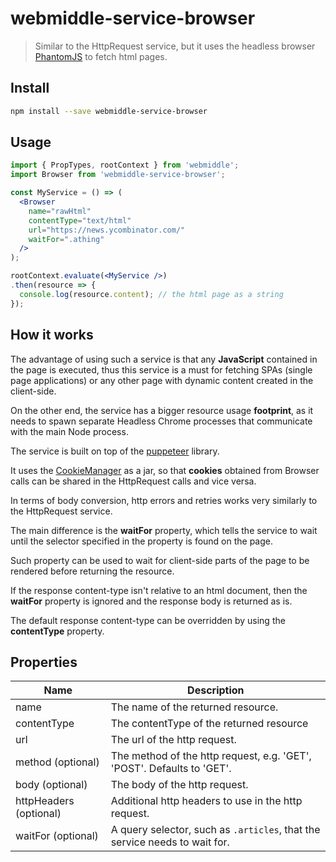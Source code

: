 # webmiddle-service-browser

> Similar to the HttpRequest service, but it uses the headless browser [PhantomJS](http://phantomjs.org/) to fetch html pages.

## Install

```bash
npm install --save webmiddle-service-browser
```

## Usage

```jsx
import { PropTypes, rootContext } from 'webmiddle';
import Browser from 'webmiddle-service-browser';

const MyService = () => (
  <Browser
    name="rawHtml"
    contentType="text/html"
    url="https://news.ycombinator.com/"
    waitFor=".athing"
  />
);

rootContext.evaluate(<MyService />)
.then(resource => {
  console.log(resource.content); // the html page as a string
});
```

## How it works

The advantage of using such a service is that any **JavaScript**
contained in the page is executed, thus this service is a must for
fetching SPAs (single page applications) or any other page with dynamic
content created in the client-side.

On the other end, the service has a bigger resource usage **footprint**,
as it needs to spawn separate Headless Chrome processes that communicate with
the main Node process.

The service is built on top of the [puppeteer](https://github.com/GoogleChrome/puppeteer) library.

It uses the [CookieManager](https://github.com/webmiddle/webmiddle/tree/master/packages/webmiddle-manager-cookie)
as a jar, so that **cookies** obtained from
Browser calls can be shared in the HttpRequest calls and vice versa.

In terms of body conversion, http errors and retries works very
similarly to the HttpRequest service.

The main difference is the **waitFor** property, which tells the service
to wait until the selector specified in the property is found on the
page.

Such property can be used to wait for client-side parts of the page to
be rendered before returning the resource.

If the response content-type isn't relative to an html document,
then the **waitFor** property is ignored and the response body
is returned as is.

The default response content-type can be overridden by using the **contentType**
property.

## Properties

Name                   | Description
-----------------------|------------------------------------------------------
name                   | The name of the returned resource.
contentType            | The contentType of the returned resource
url                    | The url of the http request.
method (optional)      | The method of the http request, e.g. 'GET', 'POST'. Defaults to 'GET'.
body (optional)        | The body of the http request.
httpHeaders (optional) | Additional http headers to use in the http request.
waitFor (optional)     | A query selector, such as `.articles`, that the service needs to wait for.
